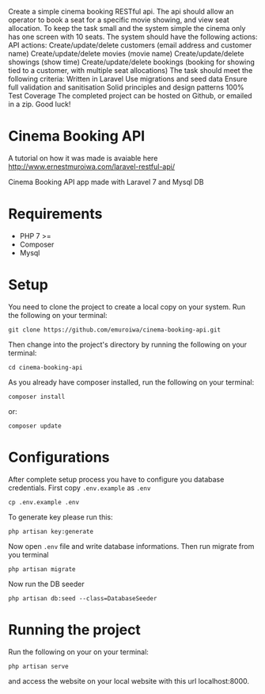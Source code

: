 Create a simple cinema booking RESTful api.
The api should allow an operator to book a seat for a specific movie showing, and view seat allocation. To keep the task small and the system simple the cinema only has one screen with 10 seats. The system should have the following actions:
API actions:
Create/update/delete customers (email address and customer name)
Create/update/delete movies (movie name)
Create/update/delete showings (show time)
Create/update/delete bookings (booking for showing tied to a customer, with multiple seat allocations)
The task should meet the following criteria:
Written in Laravel
Use migrations and seed data
Ensure full validation and sanitisation
Solid principles and design patterns
100% Test Coverage
The completed project can be hosted on Github, or emailed in a zip.
Good luck!

# Cinema Booking API

A tutorial on how it was made is avaiable here
http://www.ernestmuroiwa.com/laravel-restful-api/

Cinema Booking API app made with Laravel 7 and Mysql DB

# Requirements

-   PHP 7 >=
-   Composer
-   Mysql

# Setup

You need to clone the project to create a local copy on your system.
Run the following on your terminal:

```
git clone https://github.com/emuroiwa/cinema-booking-api.git
```

Then change into the project's directory by running the following on your terminal:

```
cd cinema-booking-api

```

As you already have composer installed, run the following on your terminal:

```
composer install
```

or:

```
composer update
```

# Configurations

After complete setup process you have to configure you database credentials. First copy `.env.example` as `.env`

```shell
cp .env.example .env
```

To generate key please run this:

```
php artisan key:generate
```

Now open `.env` file and write database informations. Then run migrate from you terminal

```shell
php artisan migrate
```

Now run the DB seeder

```shell
php artisan db:seed --class=DatabaseSeeder
```

# Running the project

Run the following on your on your terminal:

```
php artisan serve
```

and access the website on your local website with this url localhost:8000.
